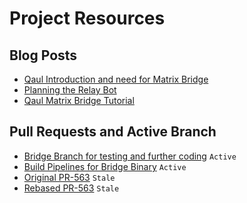 # Project Resources

## Blog Posts

- [Qaul Introduction and need for Matrix Bridge](https://blog.freifunk.net/2023/05/14/gsoc23-qaul-an-internet-independent-communication-application/)
- [Planning the Relay Bot](https://blog.freifunk.net/2023/07/09/gsoc-qaul-matrix-bridge-relay-bot-implementation/)
- [Qaul Matrix Bridge Tutorial](https://blog.freifunk.net/2023/08/28/gsoc23-final-report-qaul-matrix-bridge-tutorial/)

## Pull Requests and Active Branch

- [Bridge Branch for testing and further coding](https://github.com/qaul/qaul.net/tree/matrix-bridge-rebased-23092023) `Active`
- [Build Pipelines for Bridge Binary](https://github.com/qaul/qaul.net/pull/597) `Active`
- [Original PR-563](https://github.com/qaul/qaul.net/pull/563) `Stale`
- [Rebased PR-563](https://github.com/qaul/qaul.net/pull/591)  `Stale`


